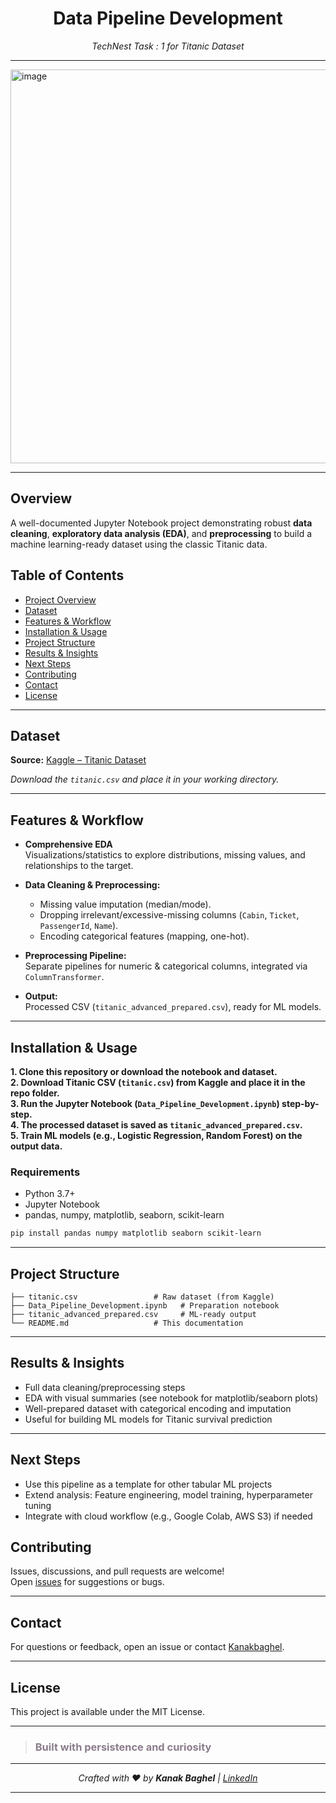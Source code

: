 <h1 align="center"> Data Pipeline Development </h1>
<p align="center"> <em>TechNest Task : 1 for Titanic Dataset </em></p>

---

<img width="1200" height="630" alt="image" src="https://github.com/user-attachments/assets/303999c6-e504-4153-b88c-e9b4a10eaf07" />

---

## Overview
A well-documented Jupyter Notebook project demonstrating robust **data cleaning**, **exploratory data analysis (EDA)**, and **preprocessing** to build a machine learning-ready dataset using the classic Titanic data.

## Table of Contents
- [Project Overview](#overview)
- [Dataset](#dataset)
- [Features & Workflow](#features--workflow)
- [Installation & Usage](#installation--usage)
- [Project Structure](#project-structure)
- [Results & Insights](#results--insights)
- [Next Steps](#next-steps)
- [Contributing](#contributing)
- [Contact](#contact)
- [License](#license)

***

## Dataset

**Source:** [Kaggle – Titanic Dataset](https://www.kaggle.com/datasets/yasserh/titanic-dataset/data)

*Download the `titanic.csv` and place it in your working directory.*

***

## Features & Workflow

- **Comprehensive EDA**  
  Visualizations/statistics to explore distributions, missing values, and relationships to the target.

- **Data Cleaning & Preprocessing:**  
  - Missing value imputation (median/mode).
  - Dropping irrelevant/excessive-missing columns (`Cabin`, `Ticket`, `PassengerId`, `Name`).
  - Encoding categorical features (mapping, one-hot).

- **Preprocessing Pipeline:**  
  Separate pipelines for numeric & categorical columns, integrated via `ColumnTransformer`.

- **Output:**  
  Processed CSV (`titanic_advanced_prepared.csv`), ready for ML models.

***

## Installation & Usage

**1. Clone this repository or download the notebook and dataset.**  
**2. Download Titanic CSV (`titanic.csv`) from Kaggle and place it in the repo folder.**  
**3. Run the Jupyter Notebook (`Data_Pipeline_Development.ipynb`) step-by-step.**  
**4. The processed dataset is saved as `titanic_advanced_prepared.csv`.**  
**5. Train ML models (e.g., Logistic Regression, Random Forest) on the output data.**

### Requirements

- Python 3.7+
- Jupyter Notebook
- pandas, numpy, matplotlib, seaborn, scikit-learn

```bash
pip install pandas numpy matplotlib seaborn scikit-learn
```

***

## Project Structure

```
├── titanic.csv                 # Raw dataset (from Kaggle)
├── Data_Pipeline_Development.ipynb   # Preparation notebook
├── titanic_advanced_prepared.csv     # ML-ready output
└── README.md                   # This documentation
```

***

## Results & Insights

- Full data cleaning/preprocessing steps
- EDA with visual summaries (see notebook for matplotlib/seaborn plots)
- Well-prepared dataset with categorical encoding and imputation
- Useful for building ML models for Titanic survival prediction

***

## Next Steps

- Use this pipeline as a template for other tabular ML projects
- Extend analysis: Feature engineering, model training, hyperparameter tuning
- Integrate with cloud workflow (e.g., Google Colab, AWS S3) if needed

## Contributing

Issues, discussions, and pull requests are welcome!  
Open [issues](https://github.com/Kanakbaghel/Data_Pipeline_Development/issues) for suggestions or bugs.

***

## Contact

For questions or feedback, open an issue or contact [Kanakbaghel](https://github.com/Kanakbaghel).

***

## License

This project is available under the MIT License.

---

> <h3 style="color: #8B7D8B;">Built with persistence and curiosity</h3>

----------

<p align="center"><em>Crafted with ♥ by <strong>Kanak Baghel</strong> | <a href="https://www.linkedin.com/in/kanakbaghel">LinkedIn</a></em></p>

---
